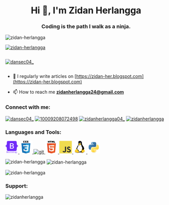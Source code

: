 <h1 align="center">Hi 👋, I'm Zidan Herlangga</h1>
<h3 align="center">Coding is the path I walk as a ninja.</h3>

<p align="left"> <img src="https://komarev.com/ghpvc/?username=zidan-herlangga&label=Profile%20views&color=0e75b6&style=flat" alt="zidan-herlangga" /> </p>

<p align="left"> <a href="https://github.com/ryo-ma/github-profile-trophy"><img src="https://github-profile-trophy.vercel.app/?username=zidan-herlangga" alt="zidan-herlangga" /></a> </p>

<div style="display: flex; justify-content: left;">
  <p align="left"> <a href="https://twitter.com/dansec04_" target="blank"><img src="https://img.shields.io/twitter/follow/dansec04_?logo=twitter&style=for-the-badge" alt="dansec04_" /></a> </p>
</div>

- 📝 I regularly write articles on [https://zidan-her.blogspot.com](https://zidan-her.blogspot.com)

- 📫 How to reach me **zidanherlangga24@gmail.com**

<h3 align="left">Connect with me:</h3>
<p align="left">
<a href="https://twitter.com/dansec04_" target="blank"><img align="center" src="https://raw.githubusercontent.com/rahuldkjain/github-profile-readme-generator/master/src/images/icons/Social/twitter.svg" alt="dansec04_" height="30" width="40" /></a>
<a href="https://facebook.com/profile.php?id=100092408072498" target="blank"><img align="center" src="https://raw.githubusercontent.com/rahuldkjain/github-profile-readme-generator/master/src/images/icons/Social/facebook.svg" alt="10009208072498" height="30" width="40" /></a>
<a href="https://instagram.com/zidanherlangga04_" target="blank"><img align="center" src="https://raw.githubusercontent.com/rahuldkjain/github-profile-readme-generator/master/src/images/icons/Social/instagram.svg" alt="zidanherlangga04_" height="30" width="40" /></a>
<a href="https://www.youtube.com/@zidanherlangga" target="blank"><img align="center" src="https://raw.githubusercontent.com/rahuldkjain/github-profile-readme-generator/master/src/images/icons/Social/youtube.svg" alt="zidanherlangga" height="30" width="40" /></a>
</p>

<h3 align="left">Languages and Tools:</h3>
<p align="left"> <a href="https://getbootstrap.com" target="_blank" rel="noreferrer"> <img src="https://raw.githubusercontent.com/devicons/devicon/master/icons/bootstrap/bootstrap-plain-wordmark.svg" alt="bootstrap" width="40" height="40"/> </a> <a href="https://www.w3schools.com/css/" target="_blank" rel="noreferrer"> <img src="https://raw.githubusercontent.com/devicons/devicon/master/icons/css3/css3-original-wordmark.svg" alt="css3" width="40" height="40"/> </a> <a href="https://git-scm.com/" target="_blank" rel="noreferrer"> <img src="https://www.vectorlogo.zone/logos/git-scm/git-scm-icon.svg" alt="git" width="40" height="40"/> </a> <a href="https://www.w3.org/html/" target="_blank" rel="noreferrer"> <img src="https://raw.githubusercontent.com/devicons/devicon/master/icons/html5/html5-original-wordmark.svg" alt="html5" width="40" height="40"/> </a> <a href="https://developer.mozilla.org/en-US/docs/Web/JavaScript" target="_blank" rel="noreferrer"> <img src="https://raw.githubusercontent.com/devicons/devicon/master/icons/javascript/javascript-original.svg" alt="javascript" width="40" height="40"/> </a> <a href="https://www.linux.org/" target="_blank" rel="noreferrer"> <img src="https://raw.githubusercontent.com/devicons/devicon/master/icons/linux/linux-original.svg" alt="linux" width="40" height="40"/> </a> <a href="https://www.python.org" target="_blank" rel="noreferrer"> <img src="https://raw.githubusercontent.com/devicons/devicon/master/icons/python/python-original.svg" alt="python" width="40" height="40"/> </a> </p>

<p><img align="left" src="https://github-readme-stats.vercel.app/api/top-langs?username=zidan-herlangga&show_icons=true&locale=en&layout=compact" alt="zidan-herlangga" /></p>

<p>&nbsp;<img align="center" src="https://github-readme-stats.vercel.app/api?username=zidan-herlangga&show_icons=true&locale=en" alt="zidan-herlangga" /></p>

<p><img align="center" src="https://github-readme-streak-stats.herokuapp.com/?user=zidan-herlangga&" alt="zidan-herlangga" /></p>

<h3 align="left">Support:</h3>
<p><a href="https://www.buymeacoffee.com/zidanherlangga"> <img align="left" src="https://cdn.buymeacoffee.com/buttons/v2/default-yellow.png" height="50" width="210" alt="zidanherlangga" /></a></p><br><br>

